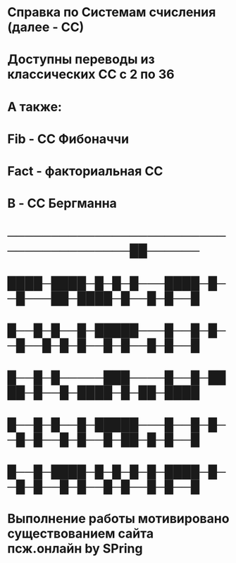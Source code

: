 # Справка по Системам счисления (далее - СС)
#
# Доступны переводы из классических СС с 2 по 36
#
# А также:
#
# Fib - СС Фибоначчи
# Fact - факториальная СС
# B - СС Бергманна
#
#
#
#                                    ───────────────────────────────────────██──────
#                                    ████─████─█─█─█───████─█──█───██─████─█──█─█──█
#                                    █──█─█──█─█████───█──█─█──█──█─█─█──█─█──█─█──█
#                                    █──█─█─────███────█──█─████─█──█─████─█─██─████
#                                    █──█─█──█─█████───█──█─█──█─█──█─█──█─██─█─█──█
#                                    █──█─████─█─█─█─█─████─█──█─█──█─█──█─█──█─█──█
#
#
#
#
#
#
#
#
#
#
#
# Выполнение работы мотивировано существованием сайта псж.онлайн                                                by SPring
 
 
